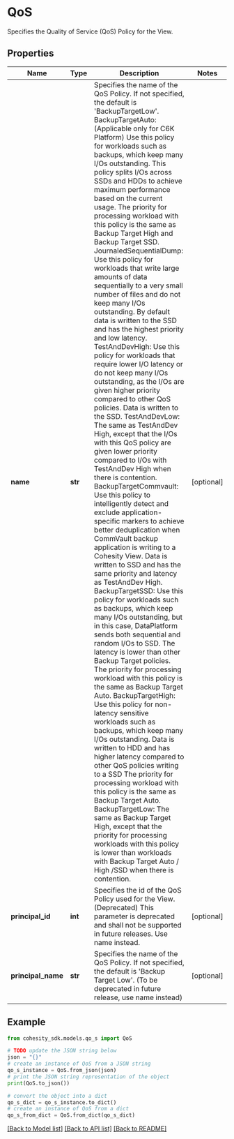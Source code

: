 # QoS

Specifies the Quality of Service (QoS) Policy for the View.

## Properties

Name | Type | Description | Notes
------------ | ------------- | ------------- | -------------
**name** | **str** | Specifies the name of the QoS Policy. If not specified, the default is &#39;BackupTargetLow&#39;.  BackupTargetAuto: (Applicable only for C6K Platform) Use this policy for workloads such as backups, which keep many I/Os outstanding. This policy splits I/Os across SSDs and HDDs to achieve maximum performance based on the current usage. The priority for processing workload with this policy is the same as Backup Target High and Backup Target SSD.  JournaledSequentialDump: Use this policy for workloads that write large amounts of data sequentially to a very small number of files and do not keep many I/Os outstanding. By default data is written to the SSD and has the highest priority and low latency.  TestAndDevHigh: Use this policy for workloads that require lower I/O latency or do not keep many I/Os outstanding, as the I/Os are given higher priority compared to other QoS policies. Data is written to the SSD.  TestAndDevLow: The same as TestAndDev High, except that the I/Os with this QoS policy are given lower priority compared to I/Os with TestAndDev High when there is contention.  BackupTargetCommvault: Use this policy to intelligently detect and exclude application-specific markers to achieve better deduplication when CommVault backup application is writing to a Cohesity View. Data is written to SSD and has the same priority and latency as TestAndDev High.  BackupTargetSSD: Use this policy for workloads such as backups, which keep many I/Os outstanding, but in this case, DataPlatform sends both sequential and random I/Os to SSD. The latency is lower than other Backup Target policies. The priority for processing workload with this policy is the same as Backup Target Auto.  BackupTargetHigh: Use this policy for non-latency sensitive workloads such as backups, which keep many I/Os outstanding. Data is written to HDD and has higher latency compared to other QoS policies writing to a SSD The priority for processing workload with this policy is the same as Backup Target Auto.  BackupTargetLow: The same as Backup Target High, except that the priority for processing workloads with this policy is lower than workloads with Backup Target Auto / High /SSD when there is contention. | [optional] 
**principal_id** | **int** | Specifies the id of the QoS Policy used for the View. (Deprecated) This parameter is deprecated and shall not be supported in future releases. Use name instead. | [optional] 
**principal_name** | **str** | Specifies the name of the QoS Policy. If not specified, the default is &#39;Backup Target Low&#39;. (To be deprecated in future release, use name instead) | [optional] 

## Example

```python
from cohesity_sdk.models.qo_s import QoS

# TODO update the JSON string below
json = "{}"
# create an instance of QoS from a JSON string
qo_s_instance = QoS.from_json(json)
# print the JSON string representation of the object
print(QoS.to_json())

# convert the object into a dict
qo_s_dict = qo_s_instance.to_dict()
# create an instance of QoS from a dict
qo_s_from_dict = QoS.from_dict(qo_s_dict)
```
[[Back to Model list]](../README.md#documentation-for-models) [[Back to API list]](../README.md#documentation-for-api-endpoints) [[Back to README]](../README.md)


